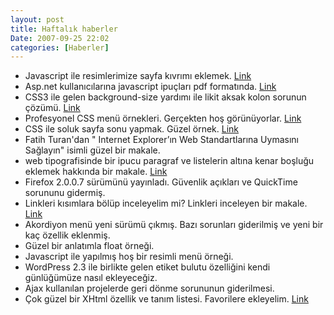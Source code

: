 ```yaml
---
layout: post
title: Haftalık haberler
Date: 2007-09-25 22:02
categories: [Haberler]
---
```


-   Javascript ile resimlerimize sayfa kıvrımı eklemek. [Link][]
-   Asp.net kullanıcılarına javascript ipuçları pdf formatında.
    [Link][1]
-   CSS3 ile gelen background-size yardımı ile likit aksak kolon sorunun
    çözümü. [Link][2]
-   Profesyonel CSS menü örnekleri. Gerçekten hoş görünüyorlar.
    [Link][3]
-   CSS ile soluk sayfa sonu yapmak. Güzel örnek. [Link][4]
-   Fatih Turan'dan " Internet Explorer’ın Web Standartlarına Uymasını
    Sağlayın" isimli güzel bir makale. 
-   web tipografisinde bir ipucu paragraf ve listelerin altına kenar
    boşluğu eklemek hakkında bir makale. [Link][6]
-   Firefox 2.0.0.7 sürümünü yayınladı. Güvenlik açıkları ve QuickTime
    sorununu gidermiş.
-   Linkleri kısımlara bölüp inceleyelim mi? Linkleri inceleyen bir
    makale. [Link][7]
-   Akordiyon menü yeni sürümü çıkmış. Bazı sorunları giderilmiş ve yeni
    bir kaç özellik eklenmiş.
-   Güzel bir anlatımla float örneği.
-   Javascript ile yapılmış hoş bir resimli menü örneği.
-   WordPress 2.3 ile birlikte gelen etiket bulutu özelliğini kendi
    günlüğümüze nasıl ekleyeceğiz.
-   Ajax kullanılan projelerde geri dönme sorununun giderilmesi.
-   Çok güzel bir XHtml özellik ve tanım listesi. Favorilere ekleyelim.
    [Link][13]


  [Link]: http://www.netzgesta.de/curl/ "javascript ile sayfa kıvrımı"
  [1]: http://www.karamasoft.com/WhitePapers/WhitePapers.aspx
    "asp.net javascript"
  [2]: http://www.css3.info/liquid-faux-columns-with-background-size/
    "css background-size"
  [3]: http://www.cssplay.co.uk/menus/pro_horizontal.html#nogo
    "css menü"
  [4]: http://css-tricks.com/examples/FadeOutBottom/
    "soluk sayfa sonları"
  [6]: http://www.maratz.com/blog/archives/2007/05/12/quick-tip-bottom-margins-of-paragraphs-and-lists/
    "alt kenar boşluğu"
  [7]: http://www.copyblogger.com/link-right/ "Link"
  [13]: http://keryx.se/resources/html-elements.xhtml "Xhtml listesi"
